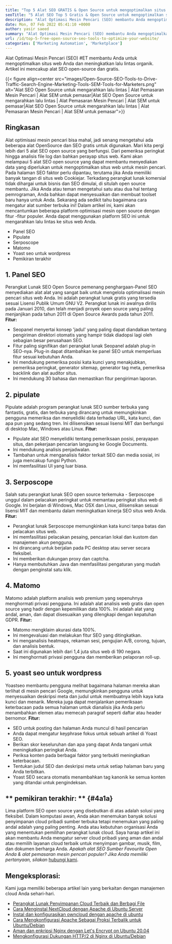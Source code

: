 ```yaml
---
title: "Top 5 Alat SEO GRATIS & Open Source untuk mengoptimalkan situs web Anda '" 
seoTitle: "5 Alat SEO Top 5 Gratis & Open Source untuk mengoptimalkan situs web Anda" 
description: "Alat Optimasi Mesin Pencari (SEO) membantu Anda mengoptimalkan situs web Anda dan meningkatkan lalu lintas organik. Artikel ini mencakup alat SEO open-source populer." 
date: Mon, 07 Feb 2022 05:41:10 +0000
author: yasir saeed
summary: "Alat Optimasi Mesin Pencari (SEO) membantu Anda mengoptimalkan situs web Anda dan meningkatkan lalu lintas organik. Artikel ini mencakup alat SEO open-source dan gratis." 
url: /id/top-5-free-open-source-seo-tools-to-optimize-your-website/
categories: ['Marketing Automation', 'Marketplace']
---
```


Alat Optimasi Mesin Pencari (SEO) #ET membantu Anda untuk mengoptimalkan situs web Anda dan meningkatkan lalu lintas organik. Artikel ini mencakup alat SEO open-source dan gratis.

{{< figure align=center src="images/Open-Source-SEO-Tools-to-Drive-Traffic-Search-Engine-Marketing-Tools-SEM-Tools-for-Marketers.png" alt="Alat SEO Open Source untuk mengarahkan lalu lintas | Alat Pemasaran Mesin Pencari | Alat SEM untuk pemasar|Alat SEO Open Source untuk mengarahkan lalu lintas | Alat Pemasaran Mesin Pencari | Alat SEM untuk pemasar|Alat SEO Open Source untuk mengarahkan lalu lintas | Alat Pemasaran Mesin Pencari | Alat SEM untuk pemasar">}}


## **Ringkasan**
Alat optimisasi mesin pencari bisa mahal, jadi senang mengetahui ada beberapa alat OpenSource dan SEO gratis untuk digunakan. Mari kita pergi lebih dari 5 alat SEO open source yang berfungsi. Dari pemeriksa peringkat hingga analisis file log dan bahkan perayap situs web. Kami akan melampaui 5 alat SEO open source yang dapat membantu menyediakan data yang diperlukan untuk mengoptimalkan situs web untuk mesin pencari.
Pada halaman SEO faktor perlu dipantau, terutama jika Anda memiliki banyak tangan di situs web Cookiejar. Terkadang perangkat lunak komersial tidak dihargai untuk bisnis dan SEO dimulai, di situlah open source membantu. Jika Anda atau teman mengetahui satu atau dua hal tentang pemrograman, Anda bahkan dapat menyesuaikan dan membuat toolset baru hanya untuk Anda. Sekarang ada sedikit tahu bagaimana cara mengatur alat sumber terbuka ini!
Dalam artikel ini, kami akan mencantumkan beberapa platform optimisasi mesin open source dengan fitur -fitur populer. Anda dapat menggunakan platform SEO ini untuk mengarahkan lalu lintas ke situs web Anda.
  * Panel SEO
  * Pipulate
  * Serposcope
  * Matomo
  * Yoast seo untuk wordpress
  * Pemikiran terakhir

## 1. Panel SEO
Perangkat Lunak SEO Open Source pemenang penghargaan-Panel SEO menyediakan alat alat yang sangat baik untuk mengelola optimalisasi mesin pencari situs web Anda. Ini adalah perangkat lunak gratis yang tersedia sesuai Lisensi Publik Umum GNU V2. Perangkat lunak ini awalnya dirilis pada Januari 2010, dan telah menjadi proyek open source yang paling menjanjikan pada tahun 2011 di Open Source Awards pada tahun 2011.
**Fitur:**
  * Seopanel menyertai konsep 'jadul' yang paling dapat diandalkan tentang pengiriman direktori otomatis yang hampir tidak diadopsi lagi oleh sebagian besar perusahaan SEO.
  * Fitur paling signifikan dari perangkat lunak Seopanel adalah plug-in SEO-nya. Plug-in dapat ditambahkan ke panel SEO untuk memperluas fitur sesuai kebutuhan Anda.
  * Ini mendukung pemeriksa posisi kata kunci yang menakjubkan, pemeriksa peringkat, generator sitemap, generator tag meta, pemeriksa backlink dan alat auditor situs.
  * Ini mendukung 30 bahasa dan memastikan fitur pengiriman laporan.

## 2. pipulate
Pipulate adalah program perangkat lunak SEO sumber terbuka yang fantastis, gratis, dan terbuka yang dirancang untuk memungkinkan pengguna memeriksa dan menyelidiki data terhadap URL, kata kunci, dan apa pun yang sedang tren. Ini dilisensikan sesuai lisensi MIT dan berfungsi di desktop Mac, Windows atau Linux.
****Fitur**:**
  * Pipulate alat SEO menyelidiki tentang pemeriksaan posisi, perayapan situs, dan pekerjaan pencarian langsung ke Google Documents.
  * Ini mendukung analisis penjadwalan.
  * Tambahan untuk menganalisis faktor terkait SEO dan media sosial, ini juga mencakup fungsi Python.
  * Ini memfasilitasi UI yang luar biasa.

## 3. Serposcope
Salah satu perangkat lunak SEO open source terkemuka - Serposcope unggul dalam pelacakan peringkat untuk memantau peringkat situs web di Google. Ini berjalan di Windows, Mac OSX dan Linux, dilisensikan sesuai lisensi MIT dan membantu dalam meningkatkan kinerja SEO situs web Anda.
****Fitur**:**
  * Perangkat lunak Serposcope memungkinkan kata kunci tanpa batas dan pelacakan situs web.
  * Ini memfasilitasi pelacakan pesaing, pencarian lokal dan kustom dan manajemen akun pengguna.
  * Ini dirancang untuk berjalan pada PC desktop atau server secara fleksibel.
  * Ini memberikan dukungan proxy dan captcha.
  * Hanya membutuhkan Java dan memfasilitasi pengaturan yang mudah dengan penginstal satu klik.

## 4. Matomo
Matomo adalah platform analisis web premium yang sepenuhnya menghormati privasi pengguna. Ini adalah alat analisis web gratis dan open source yang hadir dengan kepemilikan data 100%. Ini adalah alat yang andal, aman, dan dapat disesuaikan yang dilengkapi dengan kepatuhan GDPR.
****Fitur**:**
  * Matomo mengklaim akurasi data 100%.
  * Ini mengevaluasi dan melakukan fitur SEO yang ditingkatkan.
  * Ini menganalisis heatmaps, rekaman sesi, pengujian A/B, corong, tujuan, dan analisis bentuk.
  * Saat ini digunakan lebih dari 1,4 juta situs web di 190 negara.
  * Ini menghormati privasi pengguna dan memberikan pelaporan roll-up.

## 5. yoast seo untuk wordpress
Yoastseo membantu pengguna melihat bagaimana halaman mereka akan terlihat di mesin pencari Google, memungkinkan pengguna untuk menyesuaikan deskripsi meta dan judul untuk membuatnya lebih kaya kata kunci dan menarik. Mereka juga dapat menjalankan pemeriksaan keterbacaan pada semua halaman untuk dianalisis jika Anda perlu menambahkan elemen atau memecah paragraf seperti daftar atau header bernomor.
****Fitur**:**
  * SEO untuk posting dan halaman Anda muncul di hasil pencarian
  * Anda dapat mengatur keyphrase fokus untuk sebuah artikel di Yoast SEO.
  * Berikan skor keseluruhan dan apa yang dapat Anda tangani untuk meningkatkan peringkat Anda.
  * Periksa konten pada berbagai faktor yang terbukti meningkatkan keterbacaan.
  * Tentukan judul SEO dan deskripsi meta untuk setiap halaman baru yang Anda terbitkan.
  * Yoast SEO secara otomatis menambahkan tag kanonik ke semua konten yang ditandai untuk pengindeksan.

## ** pemikiran terakhir: ** {#4a1a}
Lima platform SEO open source yang disebutkan di atas adalah solusi yang fleksibel. Dalam komputasi awan, Anda akan menemukan banyak solusi penyimpanan cloud pribadi sumber terbuka tetapi menemukan yang paling andal adalah yang paling penting. Anda atau kebutuhan organisasi Anda yang menentukan pemilihan perangkat lunak cloud. Saya harap artikel ini akan membantu Anda mengatur server cloud pribadi yang aman dan andal atau memilih layanan cloud terbaik untuk menyimpan gambar, musik, film, dan dokumen berharga Anda.
_Apakah alat SEO Sumber Favourite_ _Open Anda & alat pemasaran mesin pencari populer? Jika Anda memiliki pertanyaan, silakan_ [hubungi kami][1].

## Mengeksplorasi:
Kami juga memiliki beberapa artikel lain yang berkaitan dengan manajemen cloud Anda sehari-hari.
  * [Perangkat Lunak Penyimpanan Cloud Terbaik dan Berbagi File][2]
  * [Cara Menginstal NextCloud dengan Apache di Ubuntu Server][3]
  * [Instal dan konfigurasikan owncloud dengan apache di ubuntu][4]
  * [Cara Mengkonfigurasi Apache Sebagai Proksi Terbalik untuk Ubuntu/Debian][5]
  * [Aman dan enkripsi Nginx dengan Let's Encrypt on Ubuntu 20.04][6]
  * [Mengkonfigurasi Dukungan HTTP/2 di Nginx di Ubuntu/Debian][7]

  
[1]: mailto:yasir.saeed@aspose.com
[2]: https://products.containerize.com/backup-and-sync/
[3]: https://blog.containerize.com/backup-and-sync-software/how-to-install-nextcloud-with-apache-on-ubuntu-server/
[4]: https://blog.containerize.com/backup-and-sync-software/how-to-install-and-configure-owncloud-with-apache-on-ubuntu/
[5]: https://blog.containerize.com/web-server-solution-stack/how-to-configure-apache-as-a-reverse-proxy-for-ubuntudebian/
[6]: https://blog.containerize.com/web-server-solution-stack/how-to-secure-nginx-with-letsencrypt-on-ubuntu-20-04/
[7]: https://blog.containerize.com/web-server-solution-stack/how-to-configure-http2-support-in-nginx-on-ubuntudebian/
